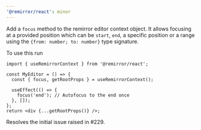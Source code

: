 ```yaml
---
'@remirror/react': minor
---
```


Add a `focus` method to the remirror editor context object. It allows focusing at a provided position which
can be `start`, `end`, a specific position or a range using the `{from: number; to: number}` type signature.

To use this run

```tsx
import { useRemirrorContext } from '@remirror/react';

const MyEditor = () => {
  const { focus, getRootProps } = useRemirrorContext();

  useEffect(() => {
    focus('end'); // Autofocus to the end once
  }, []);
};
return <div {...getRootProps()} />;
```

Resolves the initial issue raised in #229.
